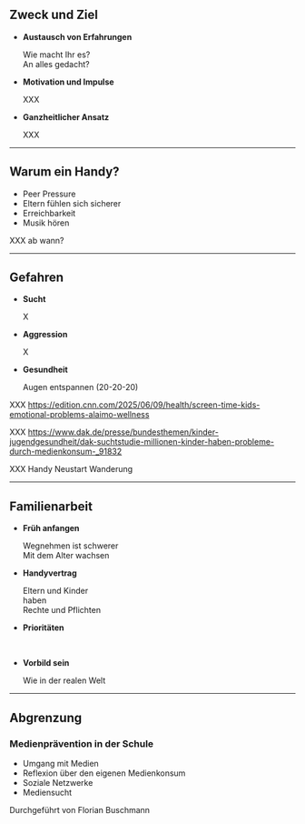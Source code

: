 ## Zweck und Ziel

- <i class="fa-solid fa-handshake-simple fa-2x"></i><p>**Austausch von Erfahrungen**</p>Wie macht Ihr es?<br/>An alles gedacht?
- <i class="fa-solid fa-lightbulb fa-2x"></i><p>**Motivation und Impulse**</p>XXX
- <i class="fa-solid fa-arrow-rotate-right fa-2x"></i><p>**Ganzheitlicher Ansatz**</p>XXX

<!-- .element: class="flex-columns" style="text-align: center;" -->

---

## Warum ein Handy?

- Peer Pressure
- Eltern fühlen sich sicherer
- Erreichbarkeit
- Musik hören

XXX ab wann?

---

## Gefahren

- <i class="fa-solid fa-syringe fa-2x"></i><p>**Sucht**</p>X
- <i class="fa-solid fa-person-harassing fa-2x"></i><p>**Aggression**</p>X
- <i class="fa-solid fa-heart-pulse fa-2x"></i><p>**Gesundheit**</p>Augen entspannen (20-20-20)

<!-- .element: class="flex-columns" style="text-align: center;" -->

XXX https://edition.cnn.com/2025/06/09/health/screen-time-kids-emotional-problems-alaimo-wellness

XXX https://www.dak.de/presse/bundesthemen/kinder-jugendgesundheit/dak-suchtstudie-millionen-kinder-haben-probleme-durch-medienkonsum-_91832

XXX Handy Neustart Wanderung

---

## Familienarbeit

- <i class="fa-solid fa-clock fa-2x"></i><p>**Früh anfangen**</p>Wegnehmen ist schwerer<br/>Mit dem Alter wachsen
- <i class="fa-solid fa-file-signature fa-2x"></i><p>**Handyvertrag**</p>Eltern und Kinder<br/>haben<br/>Rechte und Pflichten
- <i class="fa-solid fa-ranking-star fa-2x"></i><p>**Prioritäten**</p><i class="fa-solid fa-people-arrows"></i> <i class="fa-solid fa-greater-than"></i> <i class="fa-solid fa-sun-bright"></i> <i class="fa-solid fa-greater-than"></i> <i class="fa-solid fa-mobile-screen"></i><br/><i class="fa-solid fa-book"></i> <i class="fa-solid fa-greater-than"></i> <i class="fa-solid fa-mobile-screen"></i>
- <i class="fa-solid fa-hands-holding-child fa-2x"></i><p>**Vorbild sein**</p>Wie in der realen Welt

<!-- .element: class="flex-columns" style="text-align: center;" -->

---

## Abgrenzung

### Medienprävention in der Schule

- Umgang mit Medien
- Reflexion über den eigenen Medienkonsum
- Soziale Netzwerke
- Mediensucht

Durchgeführt von Florian Buschmann [](https://www.florian-buschmann.de/)
